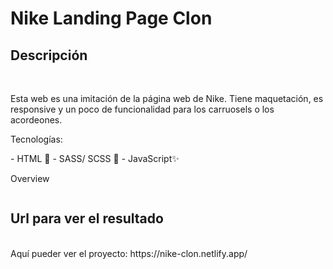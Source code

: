# Nike Landing Page Clon
## Descripción 
<br/>
<p>Esta web es una imitación de la página web de Nike. Tiene maquetación, es responsive y un poco de funcionalidad para los carruosels o los acordeones. </p>

<p>Tecnologías: </p>
- HTML 📄
- SASS/ SCSS 🎨
- JavaScript✨
<p>Overview</p>
<img url"https://user-images.githubusercontent.com/91671557/191686692-bd63c13a-1cc7-4568-bbd4-e0dc4fdd7b13.PNG" />


## Url para ver el resultado
<br/>
Aquí pueder ver el proyecto: https://nike-clon.netlify.app/

